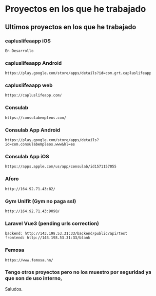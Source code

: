 # Proyectos en los que he trabajado
## Ultimos proyectos en los que he trabajado 

### capluslifeaapp iOS
```
En Desarrollo
```

### capluslifeaapp Android
```
https://play.google.com/store/apps/details?id=com.grt.capluslifeapp
```

### capluslifeaapp web
```
https://capluslifeapp.com/
```

### Consulab
```
https://consulabempleos.com/
```
### Consulab App Android
```
https://play.google.com/store/apps/details?id=com.consulabempleos.www&hl=es
```
### Consulab App iOS
```
https://apps.apple.com/us/app/consulab/id1571157055
```

### Aforo
```
http://164.92.71.43:82/
```

### Gym Unifit (Gym no paga ssl)
```
http://164.92.71.43:9090/
```

### Laravel Vue3 (pending urls correction)
```
backend: http://143.198.53.31:33/backend/public/api/test
frontend: http://143.198.53.31:33/blank
```

### Femosa 
```
https://www.femosa.hn/
```

### Tengo otros proyectos pero no los muestro por seguridad ya que son de uso interno,
Saludos.
